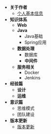 
- **关于作者**
     - [个人基本信息](/use/home)
- **知识体系**     
    - **Web**
    - **Java**
      - Java基础
      - Spring应用
    - **数据处理**  
      - 数据库 
       - **中间件**
    - **服务相关** 
      - Docker
      - Jenkins  
- **经验篇**
   - **设计** 
   - **运维** 
- **意识篇**
   - 思维模式
   - 团队建设
- **版本更新**
  - [版本更新](/docs/changelog)